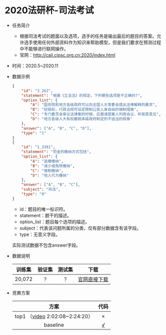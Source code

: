 # 2020法研杯-司法考试

* 任务简介

  * 根据司法考试的题面以及选项，选手的任务是输出最后的题目的答案。允许选手使用任何外部资料作为知识来帮助模型，但是我们要求在预测过程中不能够进行联网操作。
  * 官网：http://cail.cipsc.org.cn:2020/index.html

* 时间：2020.5~2020.11

* 数据示例

  ```json
  {
      "id": "3_262", 
      "statement": "根据《立法法》的规定，下列哪些选项是不正确的?", 
      "option_list": {
          "A": "国务院和地方各级政府可以向全国人大常委会提出法律解释的要求", 
          "B": "经授权，行政法规可设定限制公民人身自由的强制措施", 
          "C": "专门委员会审议法律案的时候，应邀请提案人列席会议，听取其意见", 
          "D": "地方各级人大有权撤销本级政府制定的不适当的规章"
      }, 
      "answer": ["A", "B", "C", "D"],
      "type": "1"
  }
  {
      "id": "1_3381", 
      "statement": "罚金的缴纳方式包括", 
      "option_list": {
          "A": "追缴缴纳", 
          "B": "减少或免除缴纳", 
          "C": "强制缴纳", 
          "D": "他人代为缴纳"
      }, 
      "answer": ["A", "B", "C"], 
      "subject": "刑法", 
      "type": "0"
  }
  ```

  * id：题目的唯一标识符。
  * statement：题干的描述。
  * option_list：题目每个选项的描述。
  * subject：代表该问题所属的分类，仅有部分数据含有该字段。
  * type：无意义字段。

  实际测试数据不包含answer字段。

* 数据说明

  | 训练集 | 验证集 | 测试集 |                           下载                           |
  | :----: | :----: | :----: | :------------------------------------------------------: |
  | 20,072 |   ？   |   ？   | [官网直接下载](http://cail.cipsc.org.cn:2020/index.html) |

  

* 竞赛方案

  |                             方案                             |                             代码                             |
  | :----------------------------------------------------------: | :----------------------------------------------------------: |
  | top1 （[video](https://www.bilibili.com/video/BV15p4y167Vd) 2:02:08~2:24:20） |                              ×                               |
  |                           baseline                           | [√](https://github.com/china-ai-law-challenge/CAIL2020/tree/master/sfks) |
  
